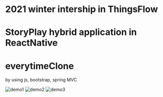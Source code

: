 # 2021 winter intership in ThingsFlow 

# StoryPlay hybrid application in ReactNative



# everytimeClone
by using js, bootstrap, spring MVC


![demo1](https://user-images.githubusercontent.com/59246354/115717233-f08ac880-a3b4-11eb-8a6e-17295c1e6c2e.png)
![demo2](https://user-images.githubusercontent.com/59246354/115717255-f5e81300-a3b4-11eb-8555-1d8ee6c6c7b4.png)
![demo3](https://user-images.githubusercontent.com/59246354/115717261-f7194000-a3b4-11eb-8639-3fcb03fef655.png)






